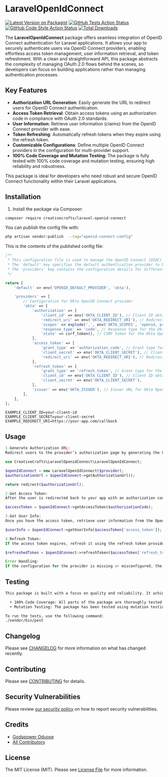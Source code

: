 # LaravelOpenIdConnect

[![Latest Version on Packagist](https://img.shields.io/packagist/v/creativecrafts/laravel-openid-connect.svg?style=flat-square)](https://packagist.org/packages/creativecrafts/laravel-openid-connect)
[![GitHub Tests Action Status](https://img.shields.io/github/actions/workflow/status/creativecrafts/laravel-openid-connect/run-tests.yml?branch=main&label=tests&style=flat-square)](https://github.com/creativecrafts/laravel-openid-connect/actions?query=workflow%3Arun-tests+branch%3Amain)
[![GitHub Code Style Action Status](https://img.shields.io/github/actions/workflow/status/creativecrafts/laravel-openid-connect/fix-php-code-style-issues.yml?branch=main&label=code%20style&style=flat-square)](https://github.com/creativecrafts/laravel-openid-connect/actions?query=workflow%3A"Fix+PHP+code+style+issues"+branch%3Amain)
[![Total Downloads](https://img.shields.io/packagist/dt/creativecrafts/laravel-openid-connect.svg?style=flat-square)](https://packagist.org/packages/creativecrafts/laravel-openid-connect)

The **LaravelOpenIdConnect** package offers seamless integration of OpenID Connect authentication for Laravel applications. It allows your app to securely authenticate users via OpenID Connect providers, enabling effortless access token management, user information retrieval, and token refreshment. With a clean and straightforward API, this package abstracts the complexity of managing OAuth 2.0 flows behind the scenes, so developers can focus on building applications rather than managing authentication processes.

## Key Features

- **Authorization URL Generation**: Easily generate the URL to redirect users for OpenID Connect authentication.
- **Access Token Retrieval**: Obtain access tokens using an authorization code in compliance with OAuth 2.0 standards.
- **User Information**: Retrieve user information (claims) from the OpenID Connect provider with ease.
- **Token Refreshing**: Automatically refresh tokens when they expire using the refresh token.
- **Customizable Configurations**: Define multiple OpenID Connect providers in the configuration for multi-provider support.
- **100% Code Coverage and Mutation Testing**: The package is fully tested with 100% code coverage and mutation testing, ensuring high reliability and robustness.

This package is ideal for developers who need robust and secure OpenID Connect functionality within their Laravel applications.

## Installation

1. Install the package via Composer:

```bash
composer require creativecrafts/laravel-openid-connect
```

You can publish the config file with:

```bash
php artisan vendor:publish  --tag="openid-connect-config"
```

This is the contents of the published config file:

```php
/**
 * This configuration file is used to manage the OpenID Connect (OIDC) settings for the Laravel application.
 * The 'default' key specifies the default authentication provider to be used.
 * The 'providers' key contains the configuration details for different OIDC providers.
 */

return [
    'default' => env('OPENID_DEFAULT_PROVIDER', 'okta'),

    'providers' => [
        // Configuration for Okta OpenID Connect provider
        'okta' => [
            'authorization' => [
                'client_id' => env('OKTA_CLIENT_ID'), // Client ID obtained from the Okta Developer Console
                'redirect_uri' => env('OKTA_REDIRECT_URI'), // Redirect URI registered in the Okta Developer Console
                'scopes' => explode(',', env('OKTA_SCOPES', 'openid, profile, email')), // Scopes requested from the Okta OpenID Connect provider
                'response_type' => 'code', // Response type for the Okta OpenID Connect provider
                'state' => csrf_token(), // CSRF token for the Okta OpenID Connect provider
            ],
            'access_token' => [
                'grant_type' => 'authorization_code', // Grant type for the Okta OpenID Connect provider
                'client_secret' => env('OKTA_CLIENT_SECRET'), // Client secret obtained from the Okta Developer Console
                'redirect_uri' => env('OKTA_REDIRECT_URI'), // Redirect URI registered in the Okta Developer Console
            ],
            'refresh_token' => [
                'grant_type' => 'refresh_token', // Grant type for the Okta OpenID Connect provider
                'client_id' => env('OKTA_CLIENT_ID'), // Client ID obtained from the Okta Developer Console
                'client_secret' => env('OKTA_CLIENT_SECRET'),
            ],
            'issuer' => env('OKTA_ISSUER'), // Issuer URL for Okta OpenID Connect
        ],
    ],
];
```
```
EXAMPLE_CLIENT_ID=your-client-id
EXAMPLE_CLIENT_SECRET=your-client-secret
EXAMPLE_REDIRECT_URI=https://your-app.com/callback
```

## Usage

```php
1.Generate Authorization URL:
Redirect users to the provider’s authorization page by generating the URL using the getAuthorizationUrl() method.

use CreativeCrafts\LaravelOpenidConnect\LaravelOpenIdConnect;

$openIdConnect = new LaravelOpenIdConnect($provider);
$authorizationUrl = $openIdConnect->getAuthorizationUrl();

return redirect($authorizationUrl);

2.Get Access Token:
After the user is redirected back to your app with an authorization code, you can exchange the code for an access token.

$accessToken = $openIdConnect->getAccessToken($authorizationCode);

3.Get User Info:
Once you have the access token, retrieve user information from the OpenID Connect provider.

$userInfo = $openIdConnect->getUserInfo($accessToken['access_token']);

4.Refresh Token:
If the access token expires, refresh it using the refresh token provided.

$refreshedToken = $openIdConnect->refreshToken($accessToken['refresh_token']);

Error Handling:
If the configuration for the provider is missing or misconfigured, the package throws an InvalidProviderConfigurationException. Ensure that all necessary configurations, such as the issuer URL, client ID, and client secret, are correctly set.
```

## Testing

```bash
This package is built with a focus on quality and reliability. It achieves:

  • 100% Code Coverage: All parts of the package are thoroughly tested to ensure full coverage.
  • Mutation Testing: The package has been tested using mutation testing techniques, which simulate errors to verify that the tests are robust and catch potential issues. This ensures that the package can handle real-world scenarios with high confidence.

To run the tests, use the following command:
./vendor/bin/pest
```

## Changelog

Please see [CHANGELOG](CHANGELOG.md) for more information on what has changed recently.

## Contributing

Please see [CONTRIBUTING](CONTRIBUTING.md) for details.

## Security Vulnerabilities

Please review [our security policy](../../security/policy) on how to report security vulnerabilities.

## Credits

- [Godspower Oduose](https://github.com/rockblings)
- [All Contributors](../../contributors)

## License

The MIT License (MIT). Please see [License File](LICENSE.md) for more information.
